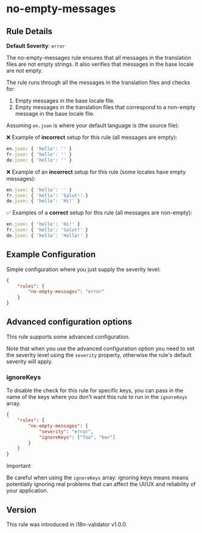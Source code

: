 # no-empty-messages

## Rule Details

**Default Severity**: `error`

The no-empty-messages rule ensures that all messages in the translation files are not empty strings. It also verifies that messages in the base locale are not empty.

The rule runs through all the messages in the translation files and checks for:

1. Empty messages in the base locale file.
2. Empty messages in the translation files that correspond to a non-empty message in the base locale file.

Assuming `en.json` is where your default language is (the source file):

❌ Example of **incorrect** setup for this rule (all messages are empty):

```js
en.json: { 'hello': '' }
fr.json: { 'hello': '' }
de.json: { 'hello': '' }
```

❌ Example of an **incorrect** setup for this rule (some locales have empty messages):

```js
en.json: { 'hello': '' }
fr.json: { 'hello': 'Salut!' }
de.json: { 'hello': 'Hi!' }
```

✅ Examples of a **correct** setup for this rule (all messages are non-empty):

```js
en.json: { 'hello': 'Hi!' }
fr.json: { 'hello': 'Salut!' }
de.json: { 'hello': 'Hallo!' }
```

## Example Configuration

Simple configuration where you just supply the severity level:

```json
{
	"rules": {
		"no-empty-messages": "error"
	}
}
```

## Advanced configuration options

This rule supports some advanced configuration.

Note that when you use the advanced configuration option you need to set the severity level using the `severity` property, otherwise the rule's default severity will apply.

### ignoreKeys

To disable the check for this rule for specific keys, you can pass in the name of the keys where you don't want this rule to run in the `ignoreKeys` array.

```json
{
	"rules": {
		"no-empty-messages": {
			"severity": "error",
			"ignoreKeys": ["foo", "bar"]
		}
	}
}
```

> [!IMPORTANT]
> Be careful when using the `ignoreKeys` array: ignoring keys means means potentially ignoring real problems that can affect the UI/UX and reliability of your application.

## Version

This rule was introduced in i18n-validator v1.0.0.
